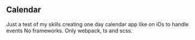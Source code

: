 ## Calendar

Just a test of my skills creating one day calendar app like on iOs to handle events
No frameworks. Only webpack, ts and scss. 
